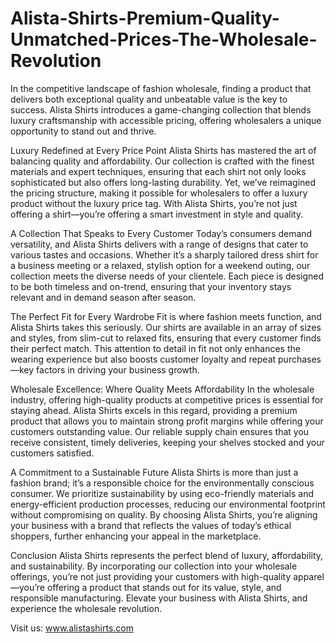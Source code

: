 # Alista-Shirts-Premium-Quality-Unmatched-Prices-The-Wholesale-Revolution
In the competitive landscape of fashion wholesale, finding a product that delivers both exceptional quality and unbeatable value is the key to success. Alista Shirts introduces a game-changing collection that blends luxury craftsmanship with accessible pricing, offering wholesalers a unique opportunity to stand out and thrive.

Luxury Redefined at Every Price Point
Alista Shirts has mastered the art of balancing quality and affordability. Our collection is crafted with the finest materials and expert techniques, ensuring that each shirt not only looks sophisticated but also offers long-lasting durability. Yet, we’ve reimagined the pricing structure, making it possible for wholesalers to offer a luxury product without the luxury price tag. With Alista Shirts, you’re not just offering a shirt—you’re offering a smart investment in style and quality.

A Collection That Speaks to Every Customer
Today’s consumers demand versatility, and Alista Shirts delivers with a range of designs that cater to various tastes and occasions. Whether it’s a sharply tailored dress shirt for a business meeting or a relaxed, stylish option for a weekend outing, our collection meets the diverse needs of your clientele. Each piece is designed to be both timeless and on-trend, ensuring that your inventory stays relevant and in demand season after season.

The Perfect Fit for Every Wardrobe
Fit is where fashion meets function, and Alista Shirts takes this seriously. Our shirts are available in an array of sizes and styles, from slim-cut to relaxed fits, ensuring that every customer finds their perfect match. This attention to detail in fit not only enhances the wearing experience but also boosts customer loyalty and repeat purchases—key factors in driving your business growth.

Wholesale Excellence: Where Quality Meets Affordability
In the wholesale industry, offering high-quality products at competitive prices is essential for staying ahead. Alista Shirts excels in this regard, providing a premium product that allows you to maintain strong profit margins while offering your customers outstanding value. Our reliable supply chain ensures that you receive consistent, timely deliveries, keeping your shelves stocked and your customers satisfied.

A Commitment to a Sustainable Future
Alista Shirts is more than just a fashion brand; it’s a responsible choice for the environmentally conscious consumer. We prioritize sustainability by using eco-friendly materials and energy-efficient production processes, reducing our environmental footprint without compromising on quality. By choosing Alista Shirts, you’re aligning your business with a brand that reflects the values of today’s ethical shoppers, further enhancing your appeal in the marketplace.

Conclusion
Alista Shirts represents the perfect blend of luxury, affordability, and sustainability. By incorporating our collection into your wholesale offerings, you’re not just providing your customers with high-quality apparel—you’re offering a product that stands out for its value, style, and responsible manufacturing. Elevate your business with Alista Shirts, and experience the wholesale revolution.

Visit us: www.alistashirts.com
